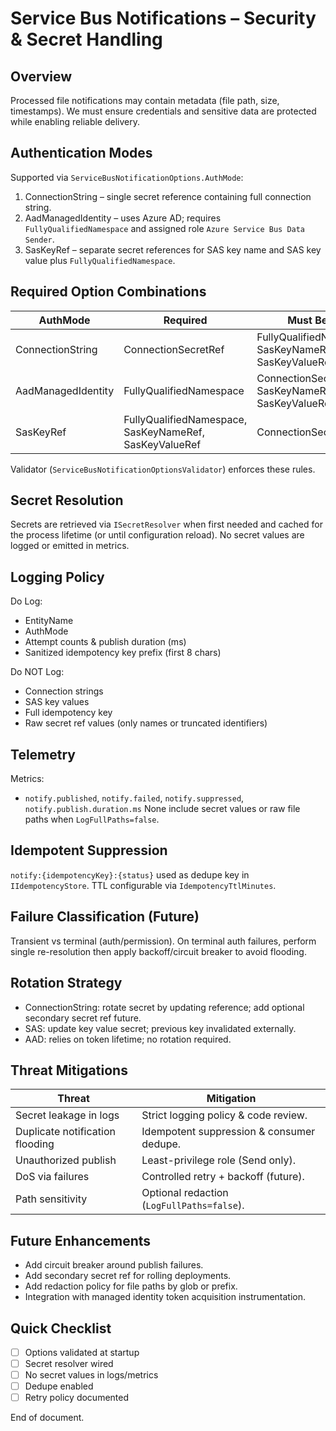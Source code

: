 # Service Bus Notifications – Security & Secret Handling

## Overview

Processed file notifications may contain metadata (file path, size, timestamps). We must ensure credentials and sensitive data are protected while enabling reliable delivery.

## Authentication Modes

Supported via `ServiceBusNotificationOptions.AuthMode`:

1. ConnectionString – single secret reference containing full connection string.
2. AadManagedIdentity – uses Azure AD; requires `FullyQualifiedNamespace` and assigned role `Azure Service Bus Data Sender`.
3. SasKeyRef – separate secret references for SAS key name and SAS key value plus `FullyQualifiedNamespace`.

## Required Option Combinations

| AuthMode           | Required                                               | Must Be Null                                           |
| ------------------ | ------------------------------------------------------ | ------------------------------------------------------ |
| ConnectionString   | ConnectionSecretRef                                    | FullyQualifiedNamespace, SasKeyNameRef, SasKeyValueRef |
| AadManagedIdentity | FullyQualifiedNamespace                                | ConnectionSecretRef, SasKeyNameRef, SasKeyValueRef     |
| SasKeyRef          | FullyQualifiedNamespace, SasKeyNameRef, SasKeyValueRef | ConnectionSecretRef                                    |

Validator (`ServiceBusNotificationOptionsValidator`) enforces these rules.

## Secret Resolution

Secrets are retrieved via `ISecretResolver` when first needed and cached for the process lifetime (or until configuration reload). No secret values are logged or emitted in metrics.

## Logging Policy

Do Log:

- EntityName
- AuthMode
- Attempt counts & publish duration (ms)
- Sanitized idempotency key prefix (first 8 chars)

Do NOT Log:

- Connection strings
- SAS key values
- Full idempotency key
- Raw secret ref values (only names or truncated identifiers)

## Telemetry

Metrics:

- `notify.published`, `notify.failed`, `notify.suppressed`, `notify.publish.duration.ms`
  None include secret values or raw file paths when `LogFullPaths=false`.

## Idempotent Suppression

`notify:{idempotencyKey}:{status}` used as dedupe key in `IIdempotencyStore`. TTL configurable via `IdempotencyTtlMinutes`.

## Failure Classification (Future)

Transient vs terminal (auth/permission). On terminal auth failures, perform single re-resolution then apply backoff/circuit breaker to avoid flooding.

## Rotation Strategy

- ConnectionString: rotate secret by updating reference; add optional secondary secret ref future.
- SAS: update key value secret; previous key invalidated externally.
- AAD: relies on token lifetime; no rotation required.

## Threat Mitigations

| Threat                          | Mitigation                                 |
| ------------------------------- | ------------------------------------------ |
| Secret leakage in logs          | Strict logging policy & code review.       |
| Duplicate notification flooding | Idempotent suppression & consumer dedupe.  |
| Unauthorized publish            | Least-privilege role (Send only).          |
| DoS via failures                | Controlled retry + backoff (future).       |
| Path sensitivity                | Optional redaction (`LogFullPaths=false`). |

## Future Enhancements

- Add circuit breaker around publish failures.
- Add secondary secret ref for rolling deployments.
- Add redaction policy for file paths by glob or prefix.
- Integration with managed identity token acquisition instrumentation.

## Quick Checklist

- [ ] Options validated at startup
- [ ] Secret resolver wired
- [ ] No secret values in logs/metrics
- [ ] Dedupe enabled
- [ ] Retry policy documented

End of document.
